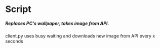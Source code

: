# Script
##### Replaces PC's wallpaper, takes image from API.
client.py uses busy waiting and downloads new image from API every x seconds